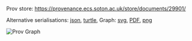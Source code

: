 
Prov store: https://provenance.ecs.soton.ac.uk/store/documents/29901/
	
Alternative serialisations: [json](https://provenance.ecs.soton.ac.uk/store/documents/29901.json), [turtle](https://provenance.ecs.soton.ac.uk/store/documents/29901.ttl), 
Graph: [svg](https://provenance.ecs.soton.ac.uk/store/documents/29901.svg), [PDF](https://provenance.ecs.soton.ac.uk/store/documents/29901.pdf), [png](https://provenance.ecs.soton.ac.uk/store/documents/29901.png)

![Prov Graph](https://provenance.ecs.soton.ac.uk/store/documents/29901.png)

		